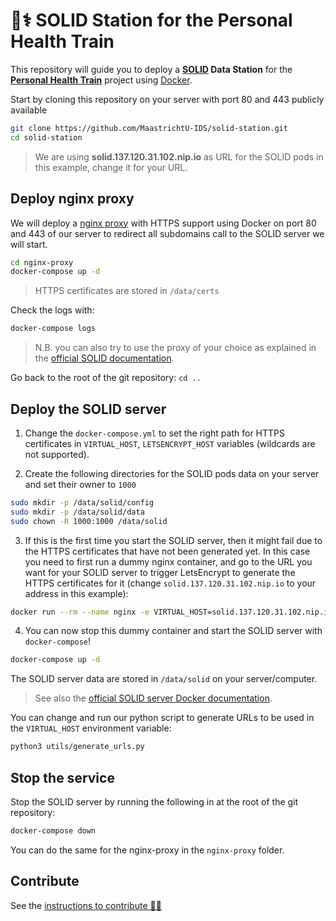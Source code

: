 # 🚉⚕️ SOLID Station for the Personal Health Train

This repository will guide you to deploy a **[SOLID](https://solidproject.org/) Data Station** for the [**Personal Health Train**](https://www.dtls.nl/fair-data/personal-health-train/) project using [Docker](https://www.docker.com/).

Start by cloning this repository on your server with port 80 and 443 publicly available

```bash
git clone https://github.com/MaastrichtU-IDS/solid-station.git
cd solid-station
```

> We are using **solid.137.120.31.102.nip.io** as URL for the SOLID pods in this example, change it for your URL.

## Deploy nginx proxy

We will deploy a [nginx proxy](https://github.com/nginx-proxy/) with HTTPS support using Docker on port 80 and 443 of our server to redirect all subdomains call to the SOLID server we will start.

```bash
cd nginx-proxy
docker-compose up -d
```

> HTTPS certificates are stored in `/data/certs`

Check the logs with:

```bash
docker-compose logs
```

> N.B. you can also try to use the proxy of your choice as explained in the [official SOLID documentation](https://solidproject.org//self-hosting/nss).

Go back to the root of the git repository: `cd ..`

## Deploy the SOLID server

1. Change the `docker-compose.yml` to set the right path for HTTPS certificates in `VIRTUAL_HOST`, `LETSENCRYPT_HOST` variables (wildcards are not supported).

2. Create the following directories for the SOLID pods data on your server and set their owner to `1000`

```bash
sudo mkdir -p /data/solid/config
sudo mkdir -p /data/solid/data
sudo chown -R 1000:1000 /data/solid
```

3. If this is the first time you start the SOLID server, then it might fail due to the HTTPS certificates that have not been generated yet. In this case you need to first run a dummy nginx container, and go to the URL you want for your SOLID server to trigger LetsEncrypt to generate the HTTPS certificates for it (change `solid.137.120.31.102.nip.io` to your address in this example):

```bash
docker run --rm --name nginx -e VIRTUAL_HOST=solid.137.120.31.102.nip.io -e LETSENCRYPT_HOST=solid.137.120.31.102.nip.io nginx
```

4. You can now stop this dummy container and start the SOLID server with `docker-compose`!

```bash
docker-compose up -d
```

The SOLID server data are stored in `/data/solid` on your server/computer.

> See also the [official SOLID server Docker documentation](https://github.com/solid/node-solid-server/tree/master/docker-image).

You can change and run our python script to generate URLs to be used in the `VIRTUAL_HOST` environment variable:

```bash
python3 utils/generate_urls.py
```

## Stop the service

Stop the SOLID server by running the following in at the root of the git repository:

```bash
docker-compose down
```

You can do the same for the nginx-proxy in the `nginx-proxy` folder.

## Contribute

See the [instructions to contribute 👨‍💻](/CONTRIBUTING.md)